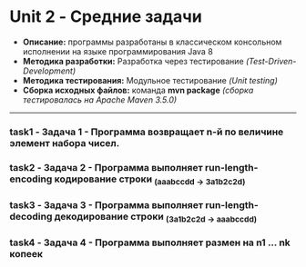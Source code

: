 # Unit 2 - Средние задачи

* **Описание:** программы разработаны в классическом консольном исполнении на языке программирования Java 8
* **Методика разработки:** Разработка через тестирование _(Test-Driven-Development)_
* **Методика тестирования:** Модульное тестирование _(Unit testing)_
* **Сборка исходных файлов:** команда **mvn package** _(сборка тестировалась на Apache Maven 3.5.0)_

___

### task1 - Задача 1 - Программа возвращает n-й по величине элемент набора чисел.
### task2 - Задача 2 - Программа выполняет run-length-encoding кодирование строки <sub>(aaabccdd -> 3a1b2c2d)</sub>
### task3 - Задача 3 - Программа выполняет run-length-decoding декодирование строки <sub>(3a1b2c2d -> aaabccdd)</sub>
### task4 - Задача 4 - Программа выполняет размен на n1 ... nk копеек
